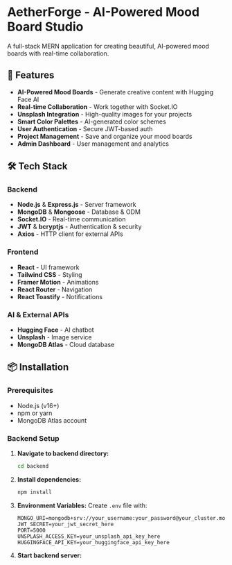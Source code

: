 # AetherForge - AI-Powered Mood Board Studio

A full-stack MERN application for creating beautiful, AI-powered mood boards with real-time collaboration.

## 🚀 Features

- **AI-Powered Mood Boards** - Generate creative content with Hugging Face AI
- **Real-time Collaboration** - Work together with Socket.IO
- **Unsplash Integration** - High-quality images for your projects
- **Smart Color Palettes** - AI-generated color schemes
- **User Authentication** - Secure JWT-based auth
- **Project Management** - Save and organize your mood boards
- **Admin Dashboard** - User management and analytics

## 🛠️ Tech Stack

### Backend
- **Node.js** & **Express.js** - Server framework
- **MongoDB** & **Mongoose** - Database & ODM
- **Socket.IO** - Real-time communication
- **JWT** & **bcryptjs** - Authentication & security
- **Axios** - HTTP client for external APIs

### Frontend
- **React** - UI framework
- **Tailwind CSS** - Styling
- **Framer Motion** - Animations
- **React Router** - Navigation
- **React Toastify** - Notifications

### AI & External APIs
- **Hugging Face** - AI chatbot
- **Unsplash** - Image service
- **MongoDB Atlas** - Cloud database

## 📦 Installation

### Prerequisites
- Node.js (v16+)
- npm or yarn
- MongoDB Atlas account

### Backend Setup

1. **Navigate to backend directory:**
   ```bash
   cd backend
   ```

2. **Install dependencies:**
   ```bash
   npm install
   ```

3. **Environment Variables:**
   Create `.env` file with:
   ```env
   MONGO_URI=mongodb+srv://your_username:your_password@your_cluster.mongodb.net/aetherforge
   JWT_SECRET=your_jwt_secret_here
   PORT=5000
   UNSPLASH_ACCESS_KEY=your_unsplash_api_key_here
   HUGGINGFACE_API_KEY=your_huggingface_api_key_here
   ```

4. **Start backend server:**
   ```